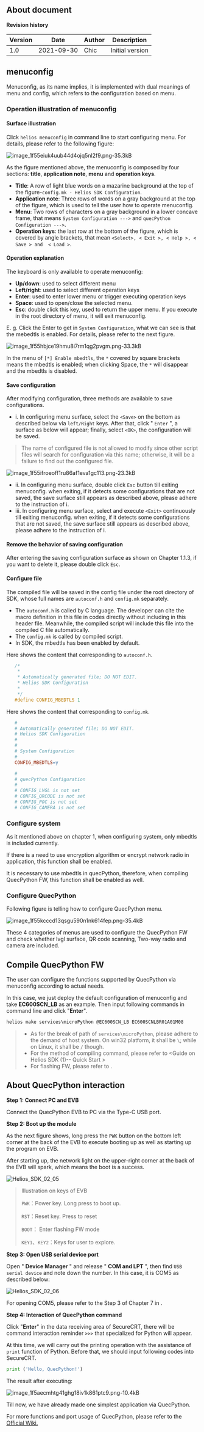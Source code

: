 ## About document

**Revision history** 

| Version | Date       | Author | Description     |
| ------- | ---------- | ------ | --------------- |
| 1.0     | 2021-09-30 | Chic   | Initial version |

## menuconfig

Menuconfig, as its name implies, it is implemented with dual meanings of menu and config, which refers to the configuration based on menu. 

### Operation illustration of menuconfig

####  Surface illustration 

Click `helios menuconfig` in command line to start configuring menu. For details, please refer to the following figure:

![image_1f55eiuk4uub44d4ojq5nl2f9.png-35.3kB](media\Helios_SDK_02_01.png)

As the figure mentioned above, the menuconfig is composed by four sections: **title**, **application note**, **menu** and **operation keys**. 

  * **Title**: A row of light blue words on a mazarine background at the top of the figure-`config.mk - Helios SDK Configuration`.
  * **Application note**: Three rows of words on a gray background at the top of the figure, which is used to tell the user how to operate menuconfig.
  * **Menu**: Two rows of characters on a gray background in a lower concave frame, that means `System Configuration --->` and `quecPython Configuration --->`.
  * **Operation keys**: the last row at the bottom of the figure, which is covered by angle brackets, that mean `<Select>, < Exit >, < Help >, < Save > and  < Load >`.

#### Operation explanation

The keyboard is only available to operate menuconfig: 

  * **Up/down**: used to select different menu
  * **Left/right**: used to select different operation keys
  * **Enter**: used to enter lower menu or trigger executing operation keys
  * **Space**: used to open/close the selected menu.
  * **Esc**: double click this key, used to return the upper menu. If you execute in the root directory of menu, it will exit menuconfig.

E. g. Click the Enter to get in  `System Configuration`, what we can see is that the mebedtls is enabled. For details, please refer to the next figure. 

![image_1f55hbjce19hmu8i7rm1qg2pvgm.png-33.3kB](media\Helios_SDK_02_02.png)

In the menu of `[*] Enable mbedtls`, the `*` covered by square brackets means the mbedtls is enabled; when clicking Space, the `*` will disappear and the mbedtls is disabled. 

####  Save configuration 

After modifying configuration, three methods are available to save configurations. 

  * i. In configuring menu surface, select the  `<Save>` on the bottom as described below via `left/Right` keys. After that, click " `Enter` ", a surface as below will appear; finally, select `<OK>`, the configuration will be saved. 

> The name of configured file is not allowed to modify since other script files will search for configuration via this name; otherwise, it will be a failure to find out the configured file. 


![image_1f55ifroeoff1ru86af1eva1gc113.png-23.3kB](media\Helios_SDK_02_03.png)

  * ii. In configuring menu surface, double click `Esc` button till exiting menuconfig. when exiting, if it detects some configurations that are not saved, the save surface still appears as described above, please adhere to the instruction of i. 
  * iii. In configuring menu surface, select and execute `<Exit>` continuously till exiting menuconfig. when exiting, if it detects some configurations that are not saved, the save surface still appears as described above, please adhere to the instruction of i. 

#### Remove the behavior of saving configuration

After entering the saving configuration surface as shown on Chapter 1.1.3, if you want to delete it, please double click `Esc`. 

####  Configure file

The compiled file will be saved in the config file under the root directory of SDK,  whose full names are `autoconf.h` and `config.mk` separately.

  * The `autoconf.h` is called by C language. The developer can cite the macro definition in this file in codes directly without including in this header file. Meanwhile, the compiled script will include this file into the compiled C file automatically. 
  * The `config.mk` is called by compiled script. 
  * In SDK, the mbedtls has been enabled by default. 

Here shows the content that corresponding to `autoconf.h`. 


```c
   /*
    *
    * Automatically generated file; DO NOT EDIT.
    * Helios SDK Configuration
    *
    */
   #define CONFIG_MBEDTLS 1
```


Here shows the content that corresponding to `config.mk`. 


```makefile
   #
   # Automatically generated file; DO NOT EDIT.
   # Helios SDK Configuration
   #
   #
   # System Configuration
   #
   CONFIG_MBEDTLS=y

   #
   # quecPython Configuration
   #
   # CONFIG_LVGL is not set
   # CONFIG_QRCODE is not set
   # CONFIG_POC is not set
   # CONFIG_CAMERA is not set
```


### Configure system 

As it mentioned above on chapter 1, when configuring system, only mbedtls is included currently. 

If there is a need to use encryption algorithm or encrypt network radio in application, this function shall be enabled. 

It is necessary to use mbedtls in quecPython, therefore, when compiling QuecPython FW, this function shall be enabled as well. 



### Configure QuecPython

Following figure is telling how to configure QuecPython menu. 

![image_1f55kcccd13qsgu590n1nk614fep.png-35.4kB](media\Helios_SDK_02_04.png)

These 4 categories of menus are used to configure the QuecPython FW and check whether lvgl surface, QR code scanning, Two-way radio and camera are included. 

##  Compile QuecPython FW

The user can configure the functions supported by QuecPython via menuconfig according to actual needs. 

In this case, we just deploy the default configuration of menuconfig and take **EC600SCN_LB** as an example. Then input following commands in command line and click "**Enter**".


```makefile
helios make services\microPython @EC600SCN_LB EC600SCNLBR01A01M08
```


>   * As for the break of path of `services\microPython`, please adhere to the demand of host system. On win32 platform, it shall be `\`; while on Linux, it shall be `/` though. 
>   * For the method of compiling command, please refer to <Guide on Helios SDK (1)-- Quick Start >
>   * For flashing FW, please refer to <User guide on Quectel_QFlash>.
>

## About QuecPython interaction

 **Step 1: Connect PC and EVB** 

Connect the QuecPython EVB to PC via the Type-C USB port. 

 **Step 2: Boot up the module** 

As the next figure shows, long press the `PWK` button on the bottom left corner at the back of the EVB to execute booting up as well as starting up the program on EVB. 

After starting up, the network light on the upper-right corner at the back of the EVB will spark, which means the boot is a success. 

![Helios_SDK_02_05](media\Helios_SDK_02_05.png)

> Illustration on keys of EVB
>
> `PWK`：Power key. Long press to boot up. 
>
> `RST`：Reset key. Press to reset
>
> `BOOT`： Enter flashing FW mode
>
> `KEY1`、`KEY2`：Keys for user to explore. 

**Step 3: Open USB serial device port** 

Open " **Device Manager** " and release " **COM and LPT** ", then find `USB serial device` and note down the number. In this case, it is COM5 as described below: 

![Helios_SDK_02_06](media\Helios_SDK_02_06.png)

For opening COM5, please refer to the Step 3 of Chapter 7 in <Guide on Helios SDK--Quick Start>. 

 **Step 4: Interaction of QuecPython command**

Click "**Enter**" in the data receiving area of SecureCRT, there will be command interaction reminder `>>>` that specialized for Python will appear. 

At this time, we will carry out the printing operation with the assistance of `print` function of Python.  Before that, we should input following codes into SecureCRT. 


```python
print ('Hello, QuecPython!')
```


The result after executing:

![image_1f5aecmhtg41ghg18iv1k861ptc9.png-10.4kB](media\Helios_SDK_02_07.png)

Till now, we have already made one simplest application via QuecPython.

For more functions and port usage of QuecPython, please refer to the [Official Wiki. ](https://python.quectel.com/wiki/#/)
